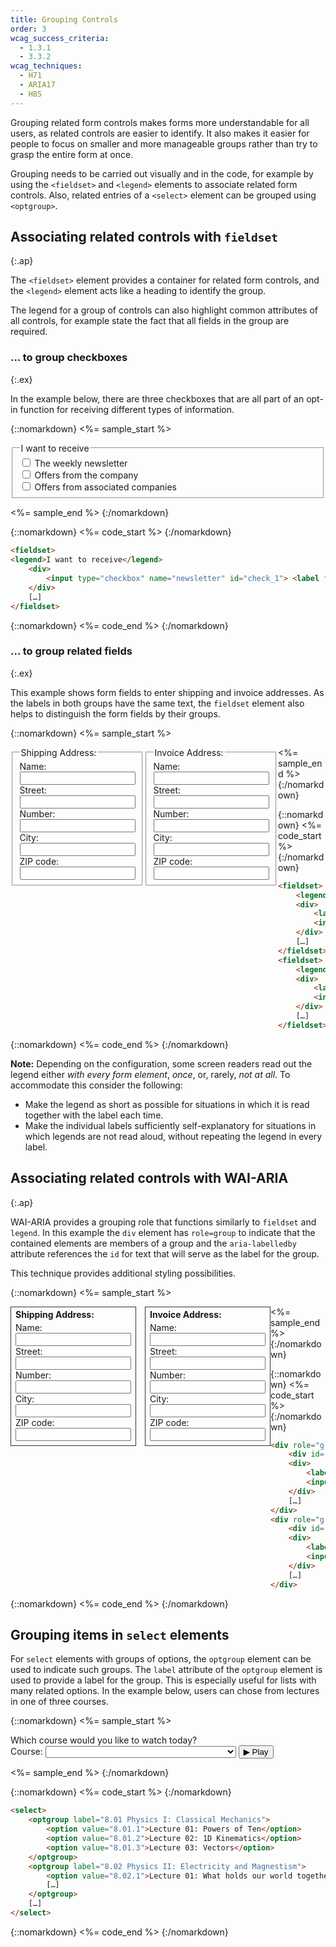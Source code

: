 ```yaml
---
title: Grouping Controls
order: 3
wcag_success_criteria:
  - 1.3.1
  - 3.3.2
wcag_techniques:
  - H71
  - ARIA17
  - H85
---
```


Grouping related form controls makes forms more understandable for all users, as related controls are easier to identify. It also makes it easier for people to focus on smaller and more manageable groups rather than try to grasp the entire form at once.

Grouping needs to be carried out visually and in the code, for example by using the `<fieldset>` and `<legend>` elements to associate related form controls. Also, related entries of a `<select>` element can be grouped using `<optgroup>`.

## Associating related controls with `fieldset`
{:.ap}

The `<fieldset>` element provides a container for related form controls, and the `<legend>` element acts like a heading to identify the group.

The legend for a group of controls can also highlight common attributes of all controls, for example state the fact that all fields in the group are required.

### … to group checkboxes
{:.ex}

In the example below, there are three checkboxes that are all part of an opt-in function for receiving different types of information.

{::nomarkdown}
<%= sample_start %>

<form method="post" action="#">
<fieldset>
<legend>I want to receive</legend>
	<div>
		<input type="checkbox" name="newsletter" id="check_1"> <label for="check_1">The weekly newsletter</label>
	</div>
	<div>
		<input type="checkbox" name="company_offers" id="check_2"> <label for="check_2">Offers from the company</label>
	</div>
	<div>
		<input type="checkbox" name="assoc_offers" id="check_3"> <label for="check_3">Offers from associated companies</label>
	</div>
</fieldset>
</form>
<%= sample_end %>
{:/nomarkdown}

{::nomarkdown}
<%= code_start %>
{:/nomarkdown}

~~~ html
<fieldset>
<legend>I want to receive</legend>
	<div>
		<input type="checkbox" name="newsletter" id="check_1"> <label for="check_1">The weekly newsletter</label>
	</div>
	[…]
</fieldset>
~~~

{::nomarkdown}
<%= code_end %>
{:/nomarkdown}

### … to group related fields
{:.ex}

This example shows form fields to enter shipping and invoice addresses. As the labels in both groups have the same text, the `fieldset` element also helps to distinguish the form fields by their groups.

{::nomarkdown}
<%= sample_start %>

<form method="post" action="#">
	<fieldset style="float:left;">
		<legend>Shipping Address:</legend>
		<div>
			<label for="shipping_name">Name:</label><br>
			<input type="text" name="shipping_name" id="shipping_name">
		</div>
		<div>
			<label for="shipping_street">Street:</label><br>
			<input type="text" name="shipping_street" id="shipping_street">
		</div>
		<div>
			<label for="shipping_number">Number:</label><br>
			<input type="text" name="shipping_number" id="shipping_number">
		</div>
		<div>
			<label for="shipping_city">City:</label><br>
			<input type="text" name="shipping_city" id="shipping_city">
		</div>
		<div>
			<label for="shipping_zip">ZIP code:</label><br>
			<input type="text" name="shipping_zip" id="shipping_zip">
			</div>
	</fieldset>
	<fieldset style="float:left;">
		<legend>Invoice Address:</legend>
		<div>
			<label for="invoice_name">Name:</label><br>
			<input type="text" name="invoice_name" id="invoice_name">
		</div>
		<div>
			<label for="invoice_street">Street:</label><br>
			<input type="text" name="invoice_street" id="invoice_street">
		</div>
		<div>
			<label for="invoice_number">Number:</label><br>
			<input type="text" name="invoice_number" id="invoice_number">
		</div>
		<div>
			<label for="invoice_city">City:</label><br>
			<input type="text" name="invoice_city" id="invoice_city">
		</div>
		<div>
			<label for="invoice_zip">ZIP code:</label><br>
			<input type="text" name="invoice_zip" id="invoice_zip">
		</div>
	</fieldset>
</form>

<%= sample_end %>
{:/nomarkdown}

{::nomarkdown}
<%= code_start %>
{:/nomarkdown}

~~~ html
<fieldset>
	<legend>Shipping Address:</legend>
	<div>
		<label for="shipping_name">Name:</label><br>
		<input type="text" name="shipping_name" id="shipping_name">
	</div>
	[…]
</fieldset>
<fieldset>
	<legend>Invoice Address:</legend>
	<div>
		<label for="invoice_name">Name:</label><br>
		<input type="text" name="invoice_name" id="invoice_name">
	</div>
	[…]
</fieldset>
~~~

{::nomarkdown}
<%= code_end %>
{:/nomarkdown}

**Note:** Depending on the configuration, some screen readers read out the legend either _with every form element_, _once_, or, rarely, _not at all_. To accommodate this consider the following:

* Make the legend as short as possible for situations in which it is read together with the label each time.
* Make the individual labels sufficiently self-explanatory for situations in which legends are not read aloud, without repeating the legend in every label.

## Associating related controls with WAI-ARIA
{:.ap}

WAI-ARIA provides a grouping role that functions similarly to `fieldset` and `legend`.  In this example the `div` element has `role=group` to indicate that the contained elements are members of a group and the `aria-labelledby` attribute references the `id` for text that will serve as the label for the group.

This technique provides additional styling possibilities.

{::nomarkdown}
<%= sample_start %>

<form method="post" action="#">
	<div role="group" aria-labelledby="shipping_head" style="float:left; border: 1px solid #333; padding: 0 .5em .5em; margin-right: 1em;">
		<div id="shipping_head" style="font-weight: bold; padding: .25em 0;">Shipping Address:</div>
		<div>
			<label for="aria_shipping_name">Name:</label><br>
			<input type="text" name="aria_shipping_name" id="aria_shipping_name">
		</div>
		<div>
			<label for="aria_shipping_street">Street:</label><br>
			<input type="text" name="aria_shipping_street" id="aria_shipping_street">
		</div>
		<div>
			<label for="aria_shipping_number">Number:</label><br>
			<input type="text" name="aria_shipping_number" id="aria_shipping_number">
		</div>
		<div>
			<label for="aria_shipping_city">City:</label><br>
			<input type="text" name="aria_shipping_city" id="aria_shipping_city">
		</div>
		<div>
			<label for="aria_shipping_zip">ZIP code:</label><br>
			<input type="text" name="aria_shipping_zip" id="aria_shipping_zip">
			</div>
	</div>
	<div role="group" aria-labelledby="invoice_head" style="float:left; border: 1px solid #333; padding:0 .5em .5em;">
		<div id="invoice_head" style="font-weight: bold; padding: .25em 0;">Invoice Address:</div>
		<div>
			<label for="aria_invoice_name">Name:</label><br>
			<input type="text" name="aria_invoice_name" id="aria_invoice_name">
		</div>
		<div>
			<label for="aria_invoice_street">Street:</label><br>
			<input type="text" name="aria_invoice_street" id="aria_invoice_street">
		</div>
		<div>
			<label for="aria_invoice_number">Number:</label><br>
			<input type="text" name="aria_invoice_number" id="aria_invoice_number">
		</div>
		<div>
			<label for="aria_invoice_city">City:</label><br>
			<input type="text" name="aria_invoice_city" id="aria_invoice_city">
		</div>
		<div>
			<label for="aria_invoice_zip">ZIP code:</label><br>
			<input type="text" name="aria_invoice_zip" id="aria_invoice_zip">
		</div>
	</div>
</form>

<%= sample_end %>
{:/nomarkdown}

{::nomarkdown}
<%= code_start %>
{:/nomarkdown}

~~~html
<div role="group" aria-labelledby="shipping_head">
	<div id="shipping_head">Shipping Address:</div>
	<div>
		<label for="shipping_name">Name:</label><br>
		<input type="text" name="shipping_name" id="shipping_name">
	</div>
	[…]
</div>
<div role="group" aria-labelledby="invoice_head">
	<div id="invoice_head">Invoice Address:</div>
	<div>
		<label for="invoice_name">Name:</label><br>
		<input type="text" name="invoice_name" id="invoice_name">
	</div>
	[…]
</div>
~~~

{::nomarkdown}
<%= code_end %>
{:/nomarkdown}

## Grouping items in `select` elements

For `select` elements with groups of options, the `optgroup` element can be used to indicate such groups. The `label` attribute of the `optgroup` element is used to provide a label for the group. This is especially useful for lists with many related options. In the example below, users can chose from lectures in one of three courses.

{::nomarkdown}
<%= sample_start %>

<form action="#" method="get">
	<p>
		Which course would you like to watch today?<br>
		<label id="course">Course:</label>
		<select name="course" id="course">
			<option></option>
			<optgroup label="8.01 Physics I: Classical Mechanics">
				<option value="8.01.1">Lecture 01: Powers of Ten</option>
				<option value="8.01.2">Lecture 02: 1D Kinematics</option>
				<option value="8.01.3">Lecture 03: Vectors</option>
			</optgroup>
			<optgroup label="8.02 Physics II: Electricity and Magnestism">
				<option value="8.02.1">Lecture 01: What holds our world together?</option>
				<option value="8.02.2">Lecture 02: Electric Field</option>
				<option value="8.02.3">Lecture 03: Electric Flux</option>
			</optgroup>
			<optgroup label="8.03 Physics III: Vibrations and Waves">
				<option value="8.03.1">Lecture 01: Periodic Phenomenon</option>
				<option value="8.03.2">Lecture 02: Beats</option>
				<option value="8.03.3">Lecture 03: Forced Oscillations with Damping</option>
			</optgroup>
		</select>
		<input type=submit value="▶ Play">
	</p>
</form>

<%= sample_end %>
{:/nomarkdown}

{::nomarkdown}
<%= code_start %>
{:/nomarkdown}

~~~html
<select>
	<optgroup label="8.01 Physics I: Classical Mechanics">
		<option value="8.01.1">Lecture 01: Powers of Ten</option>
		<option value="8.01.2">Lecture 02: 1D Kinematics</option>
		<option value="8.01.3">Lecture 03: Vectors</option>
	</optgroup>
	<optgroup label="8.02 Physics II: Electricity and Magnestism">
		<option value="8.02.1">Lecture 01: What holds our world together?</option>
		[…]
	</optgroup>
	[…]
</select>
~~~

{::nomarkdown}
<%= code_end %>
{:/nomarkdown}

